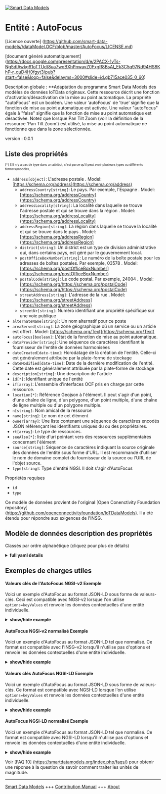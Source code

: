 <!-- 10-Header -->  
[![Smart Data Models](https://smartdatamodels.org/wp-content/uploads/2022/01/SmartDataModels_logo.png "Logo")](https://smartdatamodels.org)  
Entité : AutoFocus  
==================<!-- /10-Header -->  
<!-- 15-License -->  
[Licence ouverte] (https://github.com/smart-data-models//dataModel.OCF/blob/master/AutoFocus/LICENSE.md)  
[document généré automatiquement] (https://docs.google.com/presentation/d/e/2PACX-1vTs-Ng5dIAwkg91oTTUdt8ua7woBXhPnwavZ0FxgR8BsAI_Ek3C5q97Nd94HS8KhP-r_quD4H0fgyt3/pub?start=false&loop=false&delayms=3000#slide=id.gb715ace035_0_60)  
<!-- /15-License -->  
<!-- 20-Description -->  
Description globale : **Adaptation du programme Smart Data Models des modèles de données IoTData originaux. Cette ressource décrit une fonction d'activation/désactivation de la mise au point automatique. La propriété "autoFocus" est un booléen. Une valeur 'autoFocus' de 'true' signifie que la fonction de mise au point automatique est activée. Une valeur "autoFocus" égale à "false" signifie que la fonction de mise au point automatique est désactivée. Notez que lorsque Pan Tilt Zoom (voir la définition de la ressource 'Pan Tilt Zoom') est utilisé, la mise au point automatique ne fonctionne que dans la zone sélectionnée.  
version : 0.0.1  
<!-- /20-Description -->  
<!-- 30-PropertiesList -->  

## Liste des propriétés  

<sup><sub>[*] S'il n'y a pas de type dans un attribut, c'est parce qu'il peut avoir plusieurs types ou différents formats/modèles</sub></sup>.  
- `address[object]`: L'adresse postale  . Model: [https://schema.org/address](https://schema.org/address)	- `addressCountry[string]`: Le pays. Par exemple, l'Espagne  . Model: [https://schema.org/addressCountry](https://schema.org/addressCountry)  
	- `addressLocality[string]`: La localité dans laquelle se trouve l'adresse postale et qui se trouve dans la région  . Model: [https://schema.org/addressLocality](https://schema.org/addressLocality)  
	- `addressRegion[string]`: La région dans laquelle se trouve la localité et qui se trouve dans le pays  . Model: [https://schema.org/addressRegion](https://schema.org/addressRegion)  
	- `district[string]`: Un district est un type de division administrative qui, dans certains pays, est géré par le gouvernement local.    
	- `postOfficeBoxNumber[string]`: Le numéro de la boîte postale pour les adresses de boîtes postales. Par exemple, 03578  . Model: [https://schema.org/postOfficeBoxNumber](https://schema.org/postOfficeBoxNumber)  
	- `postalCode[string]`: Le code postal. Par exemple, 24004  . Model: [https://schema.org/https://schema.org/postalCode](https://schema.org/https://schema.org/postalCode)  
	- `streetAddress[string]`: L'adresse de la rue  . Model: [https://schema.org/streetAddress](https://schema.org/streetAddress)  
	- `streetNr[string]`: Numéro identifiant une propriété spécifique sur une voie publique    
- `alternateName[string]`: Un nom alternatif pour ce poste  - `areaServed[string]`: La zone géographique où un service ou un article est offert  . Model: [https://schema.org/Text](https://schema.org/Text)- `autoFocus[boolean]`: L'état de la fonction de mise au point automatique.  - `dataProvider[string]`: Une séquence de caractères identifiant le fournisseur de l'entité de données harmonisées  - `dateCreated[date-time]`: Horodatage de la création de l'entité. Celle-ci est généralement attribuée par la plate-forme de stockage  - `dateModified[date-time]`: Date de la dernière modification de l'entité. Cette date est généralement attribuée par la plate-forme de stockage  - `description[string]`: Une description de l'article  - `id[*]`: Identifiant unique de l'entité  - `if[array]`: L'ensemble d'interfaces OCF pris en charge par cette ressource.  - `location[*]`: Référence Geojson à l'élément. Il peut s'agir d'un point, d'une chaîne de ligne, d'un polygone, d'un point multiple, d'une chaîne de ligne multiple ou d'un polygone multiple.  - `n[string]`: Nom amical de la ressource  - `name[string]`: Le nom de cet élément  - `owner[array]`: Une liste contenant une séquence de caractères encodés JSON référençant les identifiants uniques du ou des propriétaires.  - `rt[array]`: Le type de ressources.  - `seeAlso[*]`: liste d'uri pointant vers des ressources supplémentaires concernant l'élément  - `source[string]`: Séquence de caractères indiquant la source originale des données de l'entité sous forme d'URL. Il est recommandé d'utiliser le nom de domaine complet du fournisseur de la source ou l'URL de l'objet source.  - `type[string]`: Type d'entité NGSI. Il doit s'agir d'AutoFocus  <!-- /30-PropertiesList -->  
<!-- 35-RequiredProperties -->  
Propriétés requises  
- `id`  - `type`  <!-- /35-RequiredProperties -->  
<!-- 40-RequiredProperties -->  
Ce modèle de données provient de l'original [Open Conenctivity Foundation repository] (https://github.com/openconnectivityfoundation/IoTDataModels). Il a été étendu pour répondre aux exigences de l'INSG.  
<!-- /40-RequiredProperties -->  
<!-- 50-DataModelHeader -->  
## Modèle de données description des propriétés  
Classés par ordre alphabétique (cliquez pour plus de détails)  
<!-- /50-DataModelHeader -->  
<!-- 60-ModelYaml -->  
<details><summary><strong>full yaml details</strong></summary>    
```yaml  
AutoFocus:    
  description: Smart Data Models Program adaptation of the original IoTData data Models. This Resource describes an auto focus on/off feature. The Property 'autoFocus' is a boolean. An 'autoFocus' value of 'true' means that the auto focus feature is on. An 'autoFocus' value of 'false' means that the auto focus feature is off. Note that when Pan Tilt Zoom (see 'Pan Tilt Zoom' Resource definition) is used the autofocus works only in the selected area.    
  properties:    
    address:    
      description: The mailing address    
      properties:    
        addressCountry:    
          description: 'The country. For example, Spain'    
          type: string    
          x-ngsi:    
            model: https://schema.org/addressCountry    
            type: Property    
        addressLocality:    
          description: 'The locality in which the street address is, and which is in the region'    
          type: string    
          x-ngsi:    
            model: https://schema.org/addressLocality    
            type: Property    
        addressRegion:    
          description: 'The region in which the locality is, and which is in the country'    
          type: string    
          x-ngsi:    
            model: https://schema.org/addressRegion    
            type: Property    
        district:    
          description: 'A district is a type of administrative division that, in some countries, is managed by the local government'    
          type: string    
          x-ngsi:    
            type: Property    
        postOfficeBoxNumber:    
          description: 'The post office box number for PO box addresses. For example, 03578'    
          type: string    
          x-ngsi:    
            model: https://schema.org/postOfficeBoxNumber    
            type: Property    
        postalCode:    
          description: 'The postal code. For example, 24004'    
          type: string    
          x-ngsi:    
            model: https://schema.org/https://schema.org/postalCode    
            type: Property    
        streetAddress:    
          description: The street address    
          type: string    
          x-ngsi:    
            model: https://schema.org/streetAddress    
            type: Property    
        streetNr:    
          description: Number identifying a specific property on a public street    
          type: string    
          x-ngsi:    
            type: Property    
      type: object    
      x-ngsi:    
        model: https://schema.org/address    
        type: Property    
    alternateName:    
      description: An alternative name for this item    
      type: string    
      x-ngsi:    
        type: Property    
    areaServed:    
      description: The geographic area where a service or offered item is provided    
      type: string    
      x-ngsi:    
        model: https://schema.org/Text    
        type: Property    
    autoFocus:    
      description: The status of the Auto Focus feature.    
      type: boolean    
      x-ngsi:    
        type: Property    
    dataProvider:    
      description: A sequence of characters identifying the provider of the harmonised data entity    
      type: string    
      x-ngsi:    
        type: Property    
    dateCreated:    
      description: Entity creation timestamp. This will usually be allocated by the storage platform    
      format: date-time    
      type: string    
      x-ngsi:    
        type: Property    
    dateModified:    
      description: Timestamp of the last modification of the entity. This will usually be allocated by the storage platform    
      format: date-time    
      type: string    
      x-ngsi:    
        type: Property    
    description:    
      description: A description of this item    
      type: string    
      x-ngsi:    
        type: Property    
    id:    
      anyOf:    
        - description: Identifier format of any NGSI entity    
          maxLength: 256    
          minLength: 1    
          pattern: ^[\w\-\.\{\}\$\+\*\[\]`|~^@!,:\\]+$    
          type: string    
          x-ngsi:    
            type: Property    
        - description: Identifier format of any NGSI entity    
          format: uri    
          type: string    
          x-ngsi:    
            type: Property    
      description: Unique identifier of the entity    
      x-ngsi:    
        type: Property    
    if:    
      description: The OCF Interface set supported by this Resource.    
      items:    
        enum:    
          - oic.if.a    
          - oic.if.baseline    
        type: string    
      minItems: 2    
      readOnly: true    
      type: array    
      uniqueItems: true    
      x-ngsi:    
        type: Property    
    location:    
      description: 'Geojson reference to the item. It can be Point, LineString, Polygon, MultiPoint, MultiLineString or MultiPolygon'    
      oneOf:    
        - description: Geojson reference to the item. Point    
          properties:    
            bbox:    
              items:    
                type: number    
              minItems: 4    
              type: array    
            coordinates:    
              items:    
                type: number    
              minItems: 2    
              type: array    
            type:    
              enum:    
                - Point    
              type: string    
          required:    
            - type    
            - coordinates    
          title: GeoJSON Point    
          type: object    
          x-ngsi:    
            type: GeoProperty    
        - description: Geojson reference to the item. LineString    
          properties:    
            bbox:    
              items:    
                type: number    
              minItems: 4    
              type: array    
            coordinates:    
              items:    
                items:    
                  type: number    
                minItems: 2    
                type: array    
              minItems: 2    
              type: array    
            type:    
              enum:    
                - LineString    
              type: string    
          required:    
            - type    
            - coordinates    
          title: GeoJSON LineString    
          type: object    
          x-ngsi:    
            type: GeoProperty    
        - description: Geojson reference to the item. Polygon    
          properties:    
            bbox:    
              items:    
                type: number    
              minItems: 4    
              type: array    
            coordinates:    
              items:    
                items:    
                  items:    
                    type: number    
                  minItems: 2    
                  type: array    
                minItems: 4    
                type: array    
              type: array    
            type:    
              enum:    
                - Polygon    
              type: string    
          required:    
            - type    
            - coordinates    
          title: GeoJSON Polygon    
          type: object    
          x-ngsi:    
            type: GeoProperty    
        - description: Geojson reference to the item. MultiPoint    
          properties:    
            bbox:    
              items:    
                type: number    
              minItems: 4    
              type: array    
            coordinates:    
              items:    
                items:    
                  type: number    
                minItems: 2    
                type: array    
              type: array    
            type:    
              enum:    
                - MultiPoint    
              type: string    
          required:    
            - type    
            - coordinates    
          title: GeoJSON MultiPoint    
          type: object    
          x-ngsi:    
            type: GeoProperty    
        - description: Geojson reference to the item. MultiLineString    
          properties:    
            bbox:    
              items:    
                type: number    
              minItems: 4    
              type: array    
            coordinates:    
              items:    
                items:    
                  items:    
                    type: number    
                  minItems: 2    
                  type: array    
                minItems: 2    
                type: array    
              type: array    
            type:    
              enum:    
                - MultiLineString    
              type: string    
          required:    
            - type    
            - coordinates    
          title: GeoJSON MultiLineString    
          type: object    
          x-ngsi:    
            type: GeoProperty    
        - description: Geojson reference to the item. MultiLineString    
          properties:    
            bbox:    
              items:    
                type: number    
              minItems: 4    
              type: array    
            coordinates:    
              items:    
                items:    
                  items:    
                    items:    
                      type: number    
                    minItems: 2    
                    type: array    
                  minItems: 4    
                  type: array    
                type: array    
              type: array    
            type:    
              enum:    
                - MultiPolygon    
              type: string    
          required:    
            - type    
            - coordinates    
          title: GeoJSON MultiPolygon    
          type: object    
          x-ngsi:    
            type: GeoProperty    
      x-ngsi:    
        type: GeoProperty    
    n:    
      description: Friendly name of the Resource    
      maxLength: 64    
      readOnly: true    
      type: string    
      x-ngsi:    
        type: Property    
    name:    
      description: The name of this item    
      type: string    
      x-ngsi:    
        type: Property    
    owner:    
      description: A List containing a JSON encoded sequence of characters referencing the unique Ids of the owner(s)    
      items:    
        anyOf:    
          - description: Identifier format of any NGSI entity    
            maxLength: 256    
            minLength: 1    
            pattern: ^[\w\-\.\{\}\$\+\*\[\]`|~^@!,:\\]+$    
            type: string    
            x-ngsi:    
              type: Property    
          - description: Identifier format of any NGSI entity    
            format: uri    
            type: string    
            x-ngsi:    
              type: Property    
        description: Unique identifier of the entity    
        x-ngsi:    
          type: Property    
      type: array    
      x-ngsi:    
        type: Property    
    rt:    
      description: The Resource Type.    
      items:    
        enum:    
          - oic.r.autofocus    
        maxLength: 64    
        type: string    
      minItems: 1    
      readOnly: true    
      type: array    
      uniqueItems: true    
      x-ngsi:    
        type: Property    
    seeAlso:    
      description: list of uri pointing to additional resources about the item    
      oneOf:    
        - items:    
            format: uri    
            type: string    
          minItems: 1    
          type: array    
        - format: uri    
          type: string    
      x-ngsi:    
        type: Property    
    source:    
      description: 'A sequence of characters giving the original source of the entity data as a URL. Recommended to be the fully qualified domain name of the source provider, or the URL to the source object'    
      type: string    
      x-ngsi:    
        type: Property    
    type:    
      description: NGSI entity type. It has to be AutoFocus    
      enum:    
        - AutoFocus    
      type: string    
      x-ngsi:    
        type: Property    
  required:    
    - id    
    - type    
  type: object    
  x-derived-from: https://github.com/OpenInterConnect/IoTDataModels/blob/master/AutoFocusResURI.swagger.json    
  x-disclaimer: 'Redistribution and use in source and binary forms, with or without modification, are permitted  provided that the license conditions are met. Copyleft (c) 2022 Contributors to Smart Data Models Program'    
  x-license-url: https://github.com/smart-data-models/dataModel.OCF/blob/master/AutoFocus/LICENSE.md    
  x-model-schema: https://smart-data-models.github.io/dataModel.IoTDataModels/AutoFocus/schema.json    
  x-model-tags: OCF    
  x-version: 0.0.1    
```  
</details>    
<!-- /60-ModelYaml -->  
<!-- 70-MiddleNotes -->  
<!-- /70-MiddleNotes -->  
<!-- 80-Examples -->  
## Exemples de charges utiles  
#### Valeurs clés de l'AutoFocus NGSI-v2 Exemple  
Voici un exemple d'AutoFocus au format JSON-LD sous forme de valeurs-clés. Ceci est compatible avec NGSI-v2 lorsque l'on utilise `options=keyValues` et renvoie les données contextuelles d'une entité individuelle.  
<details><summary><strong>show/hide example</strong></summary>    
```json  
{  
    "id": "urn:ngsi-ld:AutoFocus:id:GXGO:94138299",  
    "dateCreated": "1999-01-14T14:33:41Z",  
    "dateModified": "1980-04-01T12:36:22Z",  
    "source": "How world they.",  
    "name": "Media situ",  
    "alternateName": "Congress power yard. Simply plan tro",  
    "description": "Away worry population.",  
    "dataProvider": "Low development least toward rather those eye. Who condition bad along point.",  
    "owner": [  
        "urn:ngsi-ld:AutoFocus:items:QBBW:94359235",  
        "urn:ngsi-ld:AutoFocus:items:PWFF:16479129"  
    ],  
    "seeAlso": [  
        "urn:ngsi-ld:AutoFocus:items:ZPKW:91679858"  
    ],  
    "location": {  
        "type": "Point",  
        "coordinates": [  
            -20.7493645,  
            -99.239937  
        ]  
    },  
    "address": {  
        "streetAddress": "Over police bill his democratic human.",  
        "addressLocality": "Evening easy artist identify this recently. Happen instead wear ten.",  
        "addressRegion": "Local whole service try property seem environment. Add decide much measure card.",  
        "addressCountry": "Intervie",  
        "postalCode": "Between buy hotel build music. Test every admit certain production card. Media general hold culture send determine machine. Near still marriage within.",  
        "postOfficeBoxNumber": "Contain yeah hotel beyond fir",  
        "streetNr": "Seat everybody kid those smile ahead. Identify party many right.",  
        "district": "Whether travel"  
    },  
    "areaServed": "Son city step need thank. Choose business indeed direction hospital.",  
    "rt": [  
        "oic.r.autofocus"  
    ],  
    "autoFocus": false,  
    "n": "Find way mean finish next number wall mean. Body reveal there n",  
    "if": [  
        "oic.if.a",  
        "oic.if.baseline"  
    ],  
    "type": "AutoFocus"  
}  
```  
</details>  
#### AutoFocus NGSI-v2 normalisé Exemple  
Voici un exemple d'AutoFocus au format JSON-LD tel que normalisé. Ce format est compatible avec l'INSG-v2 lorsqu'il n'utilise pas d'options et renvoie les données contextuelles d'une entité individuelle.  
<details><summary><strong>show/hide example</strong></summary>    
```json  
{  
    "id": "urn:ngsi-ld:AutoFocus:id:GXGO:94138299",  
    "dateCreated": {  
        "type": "DateTime",  
        "value": "1999-01-14T14:33:41Z"  
    },  
    "dateModified": {  
        "type": "DateTime",  
        "value": "1980-04-01T12:36:22Z"  
    },  
    "source": {  
        "type": "Text",  
        "value": "How world they."  
    },  
    "name": {  
        "type": "Text",  
        "value": "Media situ"  
    },  
    "alternateName": {  
        "type": "Text",  
        "value": "Congress power yard. Simply plan tro"  
    },  
    "description": {  
        "type": "Text",  
        "value": "Away worry population."  
    },  
    "dataProvider": {  
        "type": "Text",  
        "value": "Low development least toward rather those eye. Who condition bad along point."  
    },  
    "owner": {  
        "type": "StructuredValue",  
        "value": [  
            "urn:ngsi-ld:AutoFocus:items:QBBW:94359235",  
            "urn:ngsi-ld:AutoFocus:items:PWFF:16479129"  
        ]  
    },  
    "seeAlso": {  
        "type": "StructuredValue",  
        "value": [  
            "urn:ngsi-ld:AutoFocus:items:ZPKW:91679858"  
        ]  
    },  
    "location": {  
        "type": "geo:json",  
        "value": {  
            "type": "Point",  
            "coordinates": [  
                -20.7493645,  
                -99.239937  
            ]  
        }  
    },  
    "address": {  
        "type": "StructuredValue",  
        "value": {  
            "streetAddress": "Over police bill his democratic human.",  
            "addressLocality": "Evening easy artist identify this recently. Happen instead wear ten.",  
            "addressRegion": "Local whole service try property seem environment. Add decide much measure card.",  
            "addressCountry": "Intervie",  
            "postalCode": "Between buy hotel build music. Test every admit certain production card. Media general hold culture send determine machine. Near still marriage within.",  
            "postOfficeBoxNumber": "Contain yeah hotel beyond fir",  
            "streetNr": "Seat everybody kid those smile ahead. Identify party many right.",  
            "district": "Whether travel"  
        }  
    },  
    "areaServed": {  
        "type": "Text",  
        "value": "Son city step need thank. Choose business indeed direction hospital."  
    },  
    "rt": {  
        "type": "StructuredValue",  
        "value": [  
            "oic.r.autofocus"  
        ]  
    },  
    "autoFocus": {  
        "type": "Boolean",  
        "value": false  
    },  
    "n": {  
        "type": "Text",  
        "value": "Find way mean finish next number wall mean. Body reveal there n"  
    },  
    "if": {  
        "type": "StructuredValue",  
        "value": [  
            "oic.if.a",  
            "oic.if.baseline"  
        ]  
    },  
    "type": "AutoFocus"  
}  
```  
</details>  
#### Valeurs clés AutoFocus NGSI-LD Exemple  
Voici un exemple d'AutoFocus au format JSON-LD sous forme de valeurs-clés. Ce format est compatible avec NGSI-LD lorsque l'on utilise `options=keyValues` et renvoie les données contextuelles d'une entité individuelle.  
<details><summary><strong>show/hide example</strong></summary>    
```json  
{  
    "id": "urn:ngsi-ld:AutoFocus:id:GXGO:94138299",  
    "dateCreated": "1999-01-14T14:33:41Z",  
    "dateModified": "1980-04-01T12:36:22Z",  
    "source": "How world they.",  
    "name": "Media situ",  
    "alternateName": "Congress power yard. Simply plan tro",  
    "description": "Away worry population.",  
    "dataProvider": "Low development least toward rather those eye. Who condition bad along point.",  
    "owner": [  
        "urn:ngsi-ld:AutoFocus:items:QBBW:94359235",  
        "urn:ngsi-ld:AutoFocus:items:PWFF:16479129"  
    ],  
    "seeAlso": [  
        "urn:ngsi-ld:AutoFocus:items:ZPKW:91679858"  
    ],  
    "location": {  
        "type": "Point",  
        "coordinates": [  
            -20.7493645,  
            -99.239937  
        ]  
    },  
    "address": {  
        "streetAddress": "Over police bill his democratic human.",  
        "addressLocality": "Evening easy artist identify this recently. Happen instead wear ten.",  
        "addressRegion": "Local whole service try property seem environment. Add decide much measure card.",  
        "addressCountry": "Intervie",  
        "postalCode": "Between buy hotel build music. Test every admit certain production card. Media general hold culture send determine machine. Near still marriage within.",  
        "postOfficeBoxNumber": "Contain yeah hotel beyond fir",  
        "streetNr": "Seat everybody kid those smile ahead. Identify party many right.",  
        "district": "Whether travel"  
    },  
    "areaServed": "Son city step need thank. Choose business indeed direction hospital.",  
    "rt": [  
        "oic.r.autofocus"  
    ],  
    "autoFocus": false,  
    "n": "Find way mean finish next number wall mean. Body reveal there n",  
    "if": [  
        "oic.if.a",  
        "oic.if.baseline"  
    ],  
    "type": "AutoFocus",  
    "@context": [  
        "https://smartdatamodels.org/context.jsonld"  
    ]  
}  
```  
</details>  
#### AutoFocus NGSI-LD normalisé Exemple  
Voici un exemple d'AutoFocus au format JSON-LD tel que normalisé. Ce format est compatible avec NGSI-LD lorsqu'il n'utilise pas d'options et renvoie les données contextuelles d'une entité individuelle.  
<details><summary><strong>show/hide example</strong></summary>    
```json  
{  
    "id": "urn:ngsi-ld:AutoFocus:id:GXGO:94138299",  
    "dateCreated": {  
        "type": "Property",  
        "value": {  
            "@type": "DateTime",  
            "@value": "1999-01-14T14:33:41Z"  
        }  
    },  
    "dateModified": {  
        "type": "Property",  
        "value": {  
            "@type": "DateTime",  
            "@value": "1980-04-01T12:36:22Z"  
        }  
    },  
    "source": {  
        "type": "Property",  
        "value": "How world they."  
    },  
    "name": {  
        "type": "Property",  
        "value": "Media situ"  
    },  
    "alternateName": {  
        "type": "Property",  
        "value": "Congress power yard. Simply plan tro"  
    },  
    "description": {  
        "type": "Property",  
        "value": "Away worry population."  
    },  
    "dataProvider": {  
        "type": "Property",  
        "value": "Low development least toward rather those eye. Who condition bad along point."  
    },  
    "owner": {  
        "type": "Property",  
        "value": [  
            "urn:ngsi-ld:AutoFocus:items:QBBW:94359235",  
            "urn:ngsi-ld:AutoFocus:items:PWFF:16479129"  
        ]  
    },  
    "seeAlso": {  
        "type": "Property",  
        "value": [  
            "urn:ngsi-ld:AutoFocus:items:ZPKW:91679858"  
        ]  
    },  
    "location": {  
        "type": "GeoProperty",  
        "value": {  
            "type": "Point",  
            "coordinates": [  
                -20.7493645,  
                -99.239937  
            ]  
        }  
    },  
    "address": {  
        "type": "Property",  
        "value": {  
            "streetAddress": "Over police bill his democratic human.",  
            "addressLocality": "Evening easy artist identify this recently. Happen instead wear ten.",  
            "addressRegion": "Local whole service try property seem environment. Add decide much measure card.",  
            "addressCountry": "Intervie",  
            "postalCode": "Between buy hotel build music. Test every admit certain production card. Media general hold culture send determine machine. Near still marriage within.",  
            "postOfficeBoxNumber": "Contain yeah hotel beyond fir",  
            "streetNr": "Seat everybody kid those smile ahead. Identify party many right.",  
            "district": "Whether travel"  
        }  
    },  
    "areaServed": {  
        "type": "Property",  
        "value": "Son city step need thank. Choose business indeed direction hospital."  
    },  
    "rt": {  
        "type": "Property",  
        "value": [  
            "oic.r.autofocus"  
        ]  
    },  
    "autoFocus": {  
        "type": "Property",  
        "value": false  
    },  
    "n": {  
        "type": "Property",  
        "value": "Find way mean finish next number wall mean. Body reveal there n"  
    },  
    "if": {  
        "type": "Property",  
        "value": [  
            "oic.if.a",  
            "oic.if.baseline"  
        ]  
    },  
    "type": "AutoFocus",  
    "@context": [  
        "https://smartdatamodels.org/context.jsonld"  
    ]  
}  
```  
</details><!-- /80-Examples -->  
<!-- 90-FooterNotes -->  
<!-- /90-FooterNotes -->  
<!-- 95-Units -->  
Voir [FAQ 10] (https://smartdatamodels.org/index.php/faqs/) pour obtenir une réponse à la question de savoir comment traiter les unités de magnitude.  
<!-- /95-Units -->  
<!-- 97-LastFooter -->  
---  
[Smart Data Models](https://smartdatamodels.org) +++ [Contribution Manual](https://bit.ly/contribution_manual) +++ [About](https://bit.ly/Introduction_SDM)<!-- /97-LastFooter -->  
